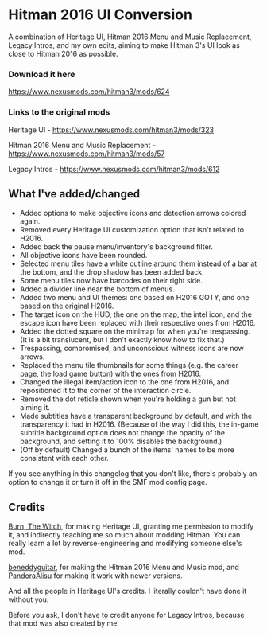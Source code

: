 # Hitman 2016 UI Conversion
A combination of Heritage UI, Hitman 2016 Menu and Music Replacement, Legacy Intros, and my own edits, aiming to make Hitman 3's UI look as close to Hitman 2016 as possible.

### Download it here
https://www.nexusmods.com/hitman3/mods/624

### Links to the original mods
Heritage UI - https://www.nexusmods.com/hitman3/mods/323

Hitman 2016 Menu and Music Replacement - https://www.nexusmods.com/hitman3/mods/57

Legacy Intros - https://www.nexusmods.com/hitman3/mods/612

## What I've added/changed
- Added options to make objective icons and detection arrows colored again.
- Removed every Heritage UI customization option that isn't related to H2016.
- Added back the pause menu/inventory's background filter.
- All objective icons have been rounded.
- Selected menu tiles have a white outline around them instead of a bar at the bottom, and the drop shadow has been added back.
- Some menu tiles now have barcodes on their right side.
- Added a divider line near the bottom of menus.
- Added two menu and UI themes: one based on H2016 GOTY, and one based on the original H2016.
- The target icon on the HUD, the one on the map, the intel icon, and the escape icon have been replaced with their respective ones from H2016.
- Added the dotted square on the minimap for when you're trespassing. (It is a bit translucent, but I don't exactly know how to fix that.)
- Trespassing, compromised, and unconscious witness icons are now arrows.
- Replaced the menu tile thumbnails for some things (e.g. the career page, the load game button) with the ones from H2016.
- Changed the illegal item/action icon to the one from H2016, and repositioned it to the corner of the interaction circle.
- Removed the dot reticle shown when you're holding a gun but not aiming it.
- Made subtitles have a transparent background by default, and with the transparency it had in H2016. (Because of the way I did this, the in-game subtitle background option does not change the opacity of the background, and setting it to 100% disables the background.)
- (Off by default) Changed a bunch of the items' names to be more consistent with each other.

If you see anything in this changelog that you don't like, there's probably an option to change it or turn it off in the SMF mod config page.

## Credits
[Burn, The Witch](https://www.nexusmods.com/users/121153618), for making Heritage UI, granting me permission to modify it, and indirectly teaching me so much about modding Hitman. You can really learn a lot by reverse-engineering and modifying someone else's mod.

[beneddyguitar](https://www.nexusmods.com/users/42615100), for making the Hitman 2016 Menu and Music mod, and [PandoraAlisu](https://www.nexusmods.com/users/162730918) for making it work with newer versions.

And all the people in Heritage UI's credits. I literally couldn't have done it without you.

Before you ask, I don't have to credit anyone for Legacy Intros, because that mod was also created by me.
